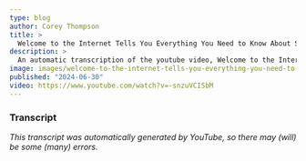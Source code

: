 ```yaml
---
type: blog
author: Corey Thompson
title: >
  Welcome to the Internet Tells You Everything You Need to Know About Success
description: >
  An automatic transcription of the youtube video, Welcome to the Internet Tells You Everything You Need to Know About Success, generated from youtube captions.
image: images/welcome-to-the-internet-tells-you-everything-you-need-to-know-about-success.jpg
published: "2024-06-30"
video: https://www.youtube.com/watch?v=-snzuVCISbM
---
```




### Transcript

*This transcript was automatically generated by YouTube, so there may (will) be some (many) errors.*


